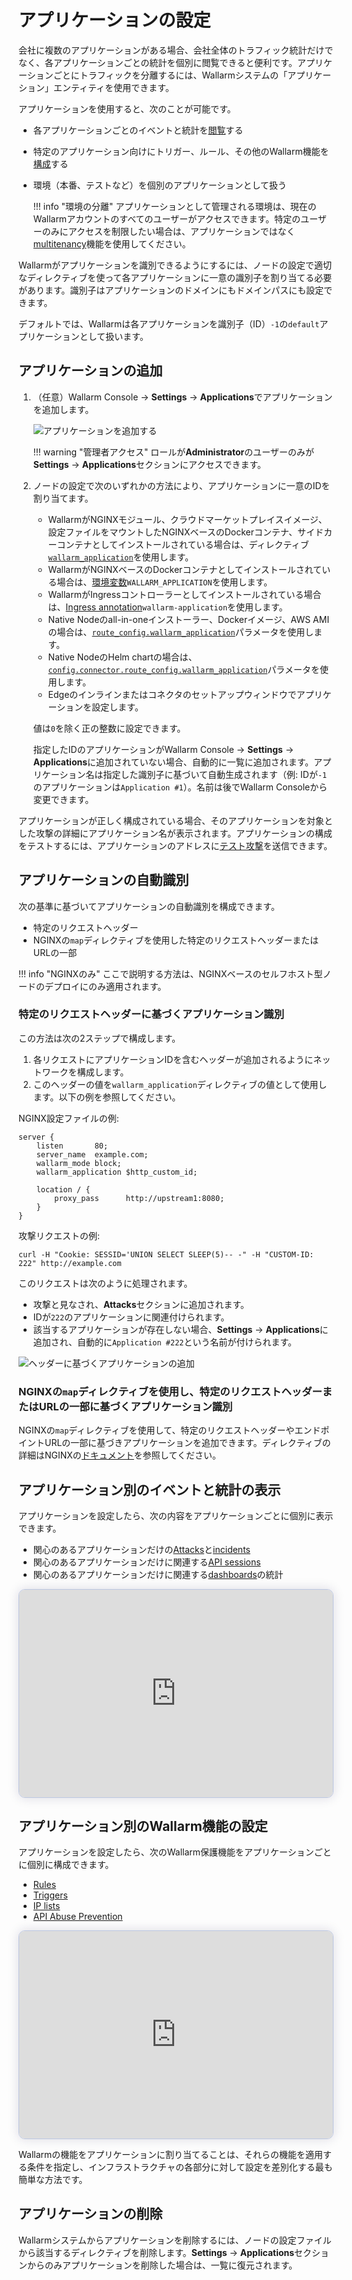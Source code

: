# アプリケーションの設定

会社に複数のアプリケーションがある場合、会社全体のトラフィック統計だけでなく、各アプリケーションごとの統計を個別に閲覧できると便利です。アプリケーションごとにトラフィックを分離するには、Wallarmシステムの「アプリケーション」エンティティを使用できます。

アプリケーションを使用すると、次のことが可能です。

* 各アプリケーションごとのイベントと統計を[閲覧](#viewing-events-and-statistics-by-application)する
* 特定のアプリケーション向けにトリガー、ルール、その他のWallarm機能を[構成](#configuring-wallarm-features-by-application)する
* 環境（本番、テストなど）を個別のアプリケーションとして扱う

    !!! info "環境の分離"
        アプリケーションとして管理される環境は、現在のWallarmアカウントのすべてのユーザーがアクセスできます。特定のユーザーのみにアクセスを制限したい場合は、アプリケーションではなく[multitenancy](../../installation/multi-tenant/overview.md)機能を使用してください。

Wallarmがアプリケーションを識別できるようにするには、ノードの設定で適切なディレクティブを使って各アプリケーションに一意の識別子を割り当てる必要があります。識別子はアプリケーションのドメインにもドメインパスにも設定できます。

デフォルトでは、Wallarmは各アプリケーションを識別子（ID）`-1`の`default`アプリケーションとして扱います。

## アプリケーションの追加

1. （任意）Wallarm Console → **Settings** → **Applications**でアプリケーションを追加します。

    ![アプリケーションを追加する](../../images/user-guides/settings/configure-app.png)

    !!! warning "管理者アクセス"
        ロールが**Administrator**のユーザーのみが**Settings** → **Applications**セクションにアクセスできます。
2. ノードの設定で次のいずれかの方法により、アプリケーションに一意のIDを割り当てます。

    * WallarmがNGINXモジュール、クラウドマーケットプレイスイメージ、設定ファイルをマウントしたNGINXベースのDockerコンテナ、サイドカーコンテナとしてインストールされている場合は、ディレクティブ[`wallarm_application`](../../admin-en/configure-parameters-en.md#wallarm_application)を使用します。
    * WallarmがNGINXベースのDockerコンテナとしてインストールされている場合は、[環境変数](../../admin-en/installation-docker-en.md#run-the-container-passing-the-environment-variables)`WALLARM_APPLICATION`を使用します。
    * WallarmがIngressコントローラーとしてインストールされている場合は、[Ingress annotation](../../admin-en/configure-kubernetes-en.md#ingress-annotations)`wallarm-application`を使用します。
    * Native Nodeのall-in-oneインストーラー、Dockerイメージ、AWS AMIの場合は、[`route_config.wallarm_application`](../../installation/native-node/all-in-one-conf.md#route_configwallarm_application)パラメータを使用します。
    * Native NodeのHelm chartの場合は、[`config.connector.route_config.wallarm_application`](../../installation/native-node/helm-chart-conf.md#configconnectorroute_configwallarm_application)パラメータを使用します。
    * Edgeのインラインまたはコネクタのセットアップウィンドウでアプリケーションを設定します。

    値は`0`を除く正の整数に設定できます。

    指定したIDのアプリケーションがWallarm Console → **Settings** → **Applications**に追加されていない場合、自動的に一覧に追加されます。アプリケーション名は指定した識別子に基づいて自動生成されます（例: IDが`-1`のアプリケーションは`Application #1`）。名前は後でWallarm Consoleから変更できます。

アプリケーションが正しく構成されている場合、そのアプリケーションを対象とした攻撃の詳細にアプリケーション名が表示されます。アプリケーションの構成をテストするには、アプリケーションのアドレスに[テスト攻撃](../../admin-en/uat-checklist-en.md#node-registers-attacks)を送信できます。

## アプリケーションの自動識別

次の基準に基づいてアプリケーションの自動識別を構成できます。

* 特定のリクエストヘッダー
* NGINXの`map`ディレクティブを使用した特定のリクエストヘッダーまたはURLの一部

!!! info "NGINXのみ"
    ここで説明する方法は、NGINXベースのセルフホスト型ノードのデプロイにのみ適用されます。

### 特定のリクエストヘッダーに基づくアプリケーション識別

この方法は次の2ステップで構成します。

1. 各リクエストにアプリケーションIDを含むヘッダーが追加されるようにネットワークを構成します。
1. このヘッダーの値を`wallarm_application`ディレクティブの値として使用します。以下の例を参照してください。

NGINX設定ファイルの例:

```
server {
    listen       80;
    server_name  example.com;
    wallarm_mode block;
    wallarm_application $http_custom_id;
    
    location / {
        proxy_pass      http://upstream1:8080;
    }
}    
```

攻撃リクエストの例:

```
curl -H "Cookie: SESSID='UNION SELECT SLEEP(5)-- -" -H "CUSTOM-ID: 222" http://example.com
```

このリクエストは次のように処理されます。

* 攻撃と見なされ、**Attacks**セクションに追加されます。
* IDが`222`のアプリケーションに関連付けられます。
* 該当するアプリケーションが存在しない場合、**Settings** → **Applications**に追加され、自動的に`Application #222`という名前が付けられます。

![ヘッダーに基づくアプリケーションの追加](../../images/user-guides/settings/configure-app-auto-header.png)

### NGINXの`map`ディレクティブを使用し、特定のリクエストヘッダーまたはURLの一部に基づくアプリケーション識別 

NGINXの`map`ディレクティブを使用して、特定のリクエストヘッダーやエンドポイントURLの一部に基づきアプリケーションを追加できます。ディレクティブの詳細はNGINXの[ドキュメント](https://nginx.org/en/docs/http/ngx_http_map_module.html#map)を参照してください。

## アプリケーション別のイベントと統計の表示

アプリケーションを設定したら、次の内容をアプリケーションごとに個別に表示できます。

* 関心のあるアプリケーションだけの[Attacks](../../user-guides/events/check-attack.md)と[incidents](../../user-guides/events/check-incident.md)
* 関心のあるアプリケーションだけに関連する[API sessions](../../api-sessions/overview.md)
* 関心のあるアプリケーションだけに関連する[dashboards](../../user-guides/dashboards/threat-prevention.md)の統計

<div>
  <script async src="https://js.storylane.io/js/v2/storylane.js"></script>
  <div class="sl-embed" style="position:relative;padding-bottom:calc(61.23% + 25px);width:100%;height:0;transform:scale(1)">
    <iframe loading="lazy" class="sl-demo" src="https://wallarm.storylane.io/demo/njvywcvjddzd?embed=inline" name="sl-embed" allow="fullscreen" allowfullscreen style="position:absolute;top:0;left:0;width:100%!important;height:100%!important;border:1px solid rgba(63,95,172,0.35);box-shadow: 0px 0px 18px rgba(26, 19, 72, 0.15);border-radius:10px;box-sizing:border-box;"></iframe>
  </div>
</div>

## アプリケーション別のWallarm機能の設定

アプリケーションを設定したら、次のWallarm保護機能をアプリケーションごとに個別に構成できます。

* [Rules](../rules/rules.md#conditions)
* [Triggers](../triggers/triggers.md#understanding-filters)
* [IP lists](../ip-lists/overview.md#limit-by-target-application)
* [API Abuse Prevention](../../api-abuse-prevention/setup.md#creating-profiles)

<div>
  <script async src="https://js.storylane.io/js/v2/storylane.js"></script>
  <div class="sl-embed" style="position:relative;padding-bottom:calc(61.23% + 25px);width:100%;height:0;transform:scale(1)">
    <iframe loading="lazy" class="sl-demo" src="https://wallarm.storylane.io/demo/1dsy6claa8wb?embed=inline" name="sl-embed" allow="fullscreen" allowfullscreen style="position:absolute;top:0;left:0;width:100%!important;height:100%!important;border:1px solid rgba(63,95,172,0.35);box-shadow: 0px 0px 18px rgba(26, 19, 72, 0.15);border-radius:10px;box-sizing:border-box;"></iframe>
  </div>
</div>

Wallarmの機能をアプリケーションに割り当てることは、それらの機能を適用する条件を指定し、インフラストラクチャの各部分に対して設定を差別化する最も簡単な方法です。

## アプリケーションの削除

Wallarmシステムからアプリケーションを削除するには、ノードの設定ファイルから該当するディレクティブを削除します。**Settings** → **Applications**セクションからのみアプリケーションを削除した場合は、一覧に復元されます。